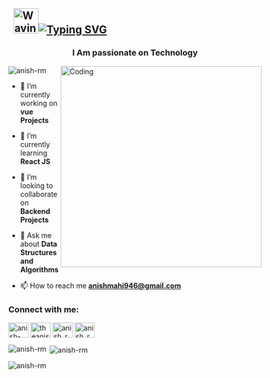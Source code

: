 ## &nbsp; <img src="https://c.tenor.com/oqyUP8ollp8AAAAi/amphibia-anne-boonchuy.gif" alt="Waving hand" width="50px">[![Typing SVG](https://readme-typing-svg.herokuapp.com?font=Ubuntu&color=%2336BCF7&vCenter=true&height=35&lines=root%40anish-r-m~%23+whoami;%E2%9C%93+Computer+Science+Engineer;%E2%9C%93+Web+Developer+;%E2%9C%93+Competetive+Coder+)](https://git.io/typing-svg)





<h3 align="center">I Am passionate on Technology</h3>
<img align="right" alt="Coding" width="400" src="https://vanjapetrovic.com/img/front.gif">

<p align="left"> <img src="https://komarev.com/ghpvc/?username=anish-rm&label=Profile%20views&color=0e75b6&style=flat" alt="anish-rm" /> </p>

- 🔭 I’m currently working on **vue Projects**

- 🌱 I’m currently learning **React JS**

- 👯 I’m looking to collaborate on **Backend Projects**

- 💬 Ask me about **Data Structures and Algorithms**

- 📫 How to reach me **anishmahi946@gmail.com**

<h3 align="left">Connect with me:</h3>
<p align="left">
<a href="https://linkedin.com/in/anish-mahendran" target="blank"><img align="center" src="https://raw.githubusercontent.com/rahuldkjain/github-profile-readme-generator/master/src/images/icons/Social/linked-in-alt.svg" alt="anish-mahendran" height="30" width="40" /></a>
<a href="https://instagram.com/theanishaadvik" target="blank"><img align="center" src="https://raw.githubusercontent.com/rahuldkjain/github-profile-readme-generator/master/src/images/icons/Social/instagram.svg" alt="theanishaadvik" height="30" width="40" /></a>
<a href="https://www.codechef.com/users/anish_r_m" target="blank"><img align="center" src="https://cdn.jsdelivr.net/npm/simple-icons@3.1.0/icons/codechef.svg" alt="anish_r_m" height="30" width="40" /></a>
<a href="https://www.leetcode.com/anish_r_m" target="blank"><img align="center" src="https://raw.githubusercontent.com/rahuldkjain/github-profile-readme-generator/master/src/images/icons/Social/leet-code.svg" alt="anish_r_m" height="30" width="40" /></a>
</p>

<p><img align="left" src="https://github-readme-stats.vercel.app/api/top-langs?username=anish-rm&show_icons=true&locale=en&layout=compact" alt="anish-rm" /></p>

<p>&nbsp;<img align="center" src="https://github-readme-stats.vercel.app/api?username=anish-rm&show_icons=true&locale=en" alt="anish-rm" /></p>

<p><img align="center" src="https://github-readme-streak-stats.herokuapp.com/?user=anish-rm&" alt="anish-rm" /></p>
